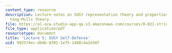 ```yaml
---
content_type: resource
description: Lecture notes on SUSY representation theory and properties of N=4 Super
  Yang-Mills theory.
file: https://ol-ocw-studio-app-qa.s3.amazonaws.com/courses/8-821-string-theory-fall-2008/992574ecdb4b83911e7514b8c4a2e507_lecture05.pdf
file_type: application/pdf
resourcetype: Document
title: 'Lecture 5: SUSY Self-Defense'
uid: 992574ec-db4b-8391-1e75-14b8c4a2e507
---
```

